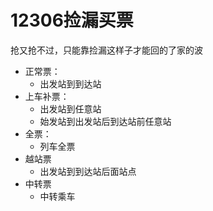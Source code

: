 # 12306捡漏买票
抢又抢不过，只能靠捡漏这样子才能回的了家的波

- 正常票：
  - 出发站到到达站
- 上车补票：
  - 出发站到任意站
  - 始发站到出发站后到达站前任意站
- 全票：
  - 列车全票
- 越站票
  - 出发站到到达站后面站点
- 中转票
  - 中转乘车
